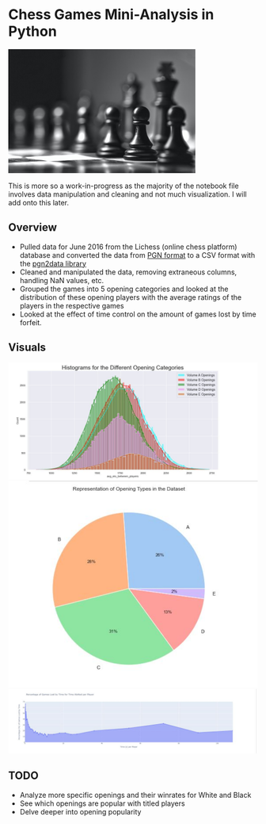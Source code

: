 # Chess Games Mini-Analysis in Python

<img src = "chess.jpg" alt = "" width = "378" height = "250">

This is more so a work-in-progress as the majority of the notebook file involves data manipulation and cleaning and not much visualization. I will add onto this later.

## Overview
* Pulled data for June 2016 from the Lichess (online chess platform) database and converted the data from [PGN format](https://en.wikipedia.org/wiki/Portable_Game_Notation) to a CSV format with the [pgn2data library](https://pypi.org/project/pgn2data/)
* Cleaned and manipulated the data, removing extraneous columns, handling NaN values, etc.
* Grouped the games into 5 opening categories and looked at the distribution of these opening players with the average ratings of the players in the respective games
* Looked at the effect of time control on the amount of games lost by time forfeit.

## Visuals

<img src = "chess_histogram.JPG" alt = "">

<img src = "chess_pie_chart.JPG" alt = "">

<img src = "time_forfeit_visual.JPG" alt = "">

## TODO
* Analyze more specific openings and their winrates for White and Black
* See which openings are popular with titled players
* Delve deeper into opening popularity
